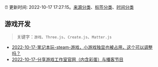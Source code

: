 :alarm_clock: 更新时间: 2022-10-17 17:27:15。[来源分类](../README.md)、[标签分类](../TAGS.md)、[时间分类](../TIMELINE.md)

## 游戏开发


> 关键字：`游戏`、`Three.js`、`Create.js`、`Matter.js`



- [2022-10-17-笔记本玩-steam-游戏，小游戏独显也被占用，这个可以调整吗？](https://www.v2ex.com/t/887661) 
- [2022-10-17-分享游戏工作室官网（内含彩蛋）与播客节目](https://www.v2ex.com/t/887638) 